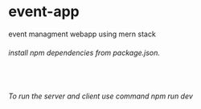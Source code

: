 # event-app
event managment webapp using mern stack

<h6>install npm dependencies from package.json.</h6><br>
<h6>To run the server and client use command npm run dev</h6><br> 
